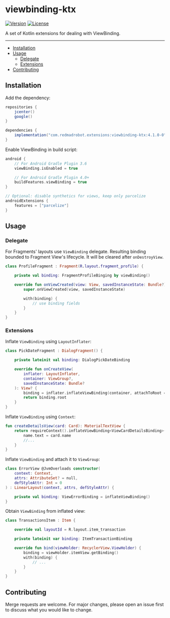# viewbinding-ktx <GitHub path="RedMadRobot/redmadrobot-android-ktx/tree/main/viewbinding-ktx"/>
[![Version](https://img.shields.io/bintray/v/redmadrobot-opensource/android/viewbinding-ktx?style=flat-square)][bintray] [![License](https://img.shields.io/github/license/RedMadRobot/redmadrobot-android-ktx?style=flat-square)][license]

A set of Kotlin extensions for dealing with ViewBinding.

---
<!-- START doctoc generated TOC please keep comment here to allow auto update -->
<!-- DON'T EDIT THIS SECTION, INSTEAD RE-RUN doctoc TO UPDATE -->


- [Installation](#installation)
- [Usage](#usage)
  - [Delegate](#delegate)
  - [Extensions](#extensions)
- [Contributing](#contributing)

<!-- END doctoc generated TOC please keep comment here to allow auto update -->

## Installation

Add the dependency:
```groovy
repositories {
    jcenter()
    google()
}

dependencies {
    implementation("com.redmadrobot.extensions:viewbinding-ktx:4.1.0-0")
}
```

Enable ViewBinding in build script:
```groovy
android {
    // For Android Gradle Plugin 3.6
    viewBinding.isEnabled = true

    // For Android Gradle Plugin 4.0+
    buildFeatures.viewBinding = true
}

// Optional: disable synthetics for views, keep only parcelize
androidExtensions {
    features = ["parcelize"]
}
```

## Usage

### Delegate

For Fragments' layouts use `ViewBinding` delegate.
Resulting binding bounded to Fragment View's lifecycle.
It will be cleared after `onDestroyView`.
```kotlin
class ProfileFragment : Fragment(R.layout.fragment_profile) {

    private val binding: FragmentProfileBinging by viewBinding()

    override fun onViewCreated(view: View, savedInstanceState: Bundle?) {
        super.onViewCreated(view, savedInstanceState)

        with(binding) {
            // use binding fields
        }
    }
}
```

### Extensions

Inflate `ViewBinding` using `LayoutInflater`:
```kotlin
class PickDateFragment : DialogFragment() {

    private lateinit val binding: DialogPickDateBinding

    override fun onCreateView(
        inflater: LayoutInflater,
        container: ViewGroup?,
        savedInstanceState: Bundle?
    ): View? {
        binding = inflater.inflateViewBinding(container, attachToRoot = false)
        return binding.root
    }
}
```

Inflate `ViewBinding` using `Context`:
```kotlin
fun createDetailsView(card: Card): MaterialTextView {
    return requireContext().inflateViewBinding<ViewCardDetailsBinding>().apply {
        name.text = card.name
        //...
    }
}
```

Inflate `ViewBinding` and attach it to `ViewGroup`:
```kotlin
class ErrorView @JvmOverloads constructor(
    context: Context,
    attrs: AttributeSet? = null,
    defStyleAttr: Int = 0
) : LinearLayout(context, attrs, defStyleAttr) {

    private val binding: ViewErrorBinding = inflateViewBinding()
}
```

Obtain `ViewBinding` from inflated view:
```kotlin
class TransactionsItem : Item {

    override val layoutId = R.layout.item_transaction

    private lateinit var binding: ItemTransactionBinding

    override fun bind(viewHolder: RecyclerView.ViewHolder) {
        binding = viewHolder.itemView.getBinding()
        with(binding) {
            // ...
        }
    }
}
```

## Contributing
Merge requests are welcome.
For major changes, please open an issue first to discuss what you would like to change.

[bintray]: https://bintray.com/redmadrobot-opensource/android/viewbinding-ktx
[license]: https://git.redmadrobot.com/android-research/knowledge/blob/master/LICENSE

